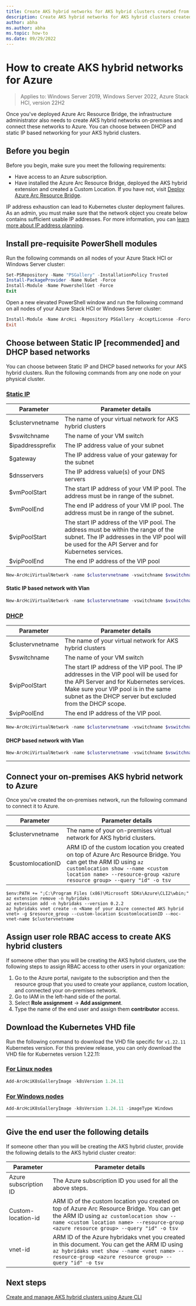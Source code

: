 ```yaml
---
title: Create AKS hybrid networks for AKS hybrid clusters created from Azure
description: Create AKS hybrid networks for AKS hybrid clusters created from Azure
author: abha
ms.author: abha
ms.topic: how-to
ms.date: 09/29/2022
---
```


# How to create AKS hybrid networks for Azure

> Applies to: Windows Server 2019, Windows Server 2022, Azure Stack HCI, version 22H2

Once you've deployed Azure Arc Resource Bridge, the infrastructure administrator also needs to create AKS hybrid networks on-premises and connect these networks to Azure. You can choose between DHCP and static IP based networking for your AKS hybrid clusters. 

## Before you begin
Before you begin, make sure you meet the following requirements:
- Have access to an Azure subscription.
- Have installed the Azure Arc Resource Bridge, deployed the AKS hybrid extension and created a Custom Location. If you have not, visit [Deploy Azure Arc Resource Bridge](deploy-arc-resource-bridge-windows-server.md).

IP address exhaustion can lead to Kubernetes cluster deployment failures. As an admin, you must make sure that the network object you create below contains sufficient usable IP addresses. For more information, you can [learn more about IP address planning](concepts-node-networking.md#minimum-ip-address-reservations-for-an-aks-hybrid-deployment).

## Install pre-requisite PowerShell modules
Run the following commands on all nodes of your Azure Stack HCI or Windows Server cluster:

```PowerShell
Set-PSRepository -Name "PSGallery" -InstallationPolicy Trusted 
Install-PackageProvider -Name NuGet -Force  
Install-Module -Name PowershellGet -Force 
Exit 
```

Open a new elevated PowerShell window and run the following command on all nodes of your Azure Stack HCI or Windows Server cluster:

```PowerShell
Install-Module -Name ArcHci -Repository PSGallery -AcceptLicense -Force -RequiredVersion 0.2.29
Exit 
```

## Choose between Static IP [recommended] and DHCP based networks

You can choose between Static IP and DHCP based networks for your AKS hybrid clusters. Run the following commands from any one node on your physical cluster.

### [Static IP](#tab/staticip)

| Parameter  |  Parameter details |
| -----------| ------------ |
| $clustervnetname | The name of your virtual network for AKS hybrid clusters |
| $vswitchname | The name of your VM switch |
| $ipaddressprefix | The IP address value of your subnet |
| $gateway | The IP address value of your gateway for the subnet |
| $dnsservers | The IP address value(s) of your DNS servers |
| $vmPoolStart | The start IP address of your VM IP pool. The address must be in range of the subnet. |
| $vmPoolEnd | The end IP address of your VM IP pool. The address must be in range of the subnet. |
| $vipPoolStart | The start IP address of the VIP pool. The address must be within the range of the subnet. The IP addresses in the VIP pool will be used for the API Server and for Kubernetes services. |
| $vipPoolEnd | The end IP address of the VIP pool |

```powershell
New-ArcHciVirtualNetwork -name $clustervnetname -vswitchname $vswitchname -ipaddressprefix $ipaddressprefix -gateway $gateway -dnsservers $dnsServers -vippoolstart $vipPoolStart -vippoolend $vipPoolEnd -k8snodeippoolstart $vmPoolStart -k8snodeippoolend $vmPoolEnd 
```

#### Static IP based network with Vlan

```powershell
New-ArcHciVirtualNetwork -name $clustervnetname -vswitchname $vswitchname -ipaddressprefix $ipaddressprefix -gateway $gateway -dnsservers $dnsServers -vippoolstart $vipPoolStart -vippoolend $vipPoolEnd -k8snodeippoolstart $vmPoolStart -k8snodeippoolend $vmPoolEnd -vlanID $vlanid
```

### [DHCP](#tab/dhcp)

| Parameter  |  Parameter details |
| -----------| ------------ |
| $clustervnetname | The name of your virtual network for AKS hybrid clusters |
| $vswitchname | The name of your VM switch |
| $vipPoolStart | The start IP address of the VIP pool. The IP addresses in the VIP pool will be used for the API Server and for Kubernetes services. Make sure your VIP pool is in the same subnet as the DHCP server but excluded from the DHCP scope. |
| $vipPoolEnd | The end IP address of the VIP pool. |

```powershell
New-ArcHciVirtualNetwork -name $clustervnetname -vswitchname $vswitchname -vippoolstart $vipPoolStart -vippoolend $vipPoolEnd
```

#### DHCP based network with Vlan

```powershell
New-ArcHciVirtualNetwork -name $clustervnetname -vswitchname $vswitchname -vippoolstart $vipPoolStart -vippoolend $vipPoolEnd -vlanid $vlanid
```
---

## Connect your on-premises AKS hybrid network to Azure 

Once you've created the on-premises network, run the following command to connect it to Azure.

| Parameter  |  Parameter details |
| -----------| ------------ |
| $clustervnetname | The name of your on-premises virtual network for AKS hybrid clusters. |
| $customlocationID  | ARM ID of the custom location you created on top of Azure Arc Resource Bridge. You can get the ARM ID using `az customlocation show --name <custom location name> --resource-group <azure resource group> --query "id" -o tsv`

```azurecli
$env:PATH += ";C:\Program Files (x86)\Microsoft SDKs\Azure\CLI2\wbin;"
az extension remove -n hybridaks
az extension add -n hybridaks --version 0.2.2
az hybridaks vnet create -n <Name of your Azure connected AKS hybrid vnet> -g $resource_group --custom-location $customlocationID --moc-vnet-name $clustervnetname
```

## Assign user role RBAC access to create AKS hybrid clusters

If someone other than you will be creating the AKS hybrid clusters, use the following steps to assign RBAC access to other users in your organization:

1. Go to the Azure portal, navigate to the subscription and then the resource group that you used to create your appliance, custom location, and connected your on-premises network.
2. Go to IAM in the left-hand side of the portal.
3. Select **Role assignment** -> **Add assignment**.
4. Type the name of the end user and assign them **contributor** access.


## Download the Kubernetes VHD file

Run the following command to download the VHD file specific for `v1.22.11` Kubernetes version. For this preview release, you can only download the VHD file for Kubernetes version 1.22.11:

### [For Linux nodes](#tab/linux-vhd)
```powershell
Add-ArcHciK8sGalleryImage -k8sVersion 1.24.11
```

### [For Windows nodes](#tab/windows-vhd)
```powershell
Add-ArcHciK8sGalleryImage -k8sVersion 1.24.11 -imageType Windows
```
---

## Give the end user the following details

If someone other than you will be creating the AKS hybrid cluster, provide the following details to the AKS hybrid cluster creator:

| Parameter |  Parameter details |
| --------- | ------------------|
| Azure subscription ID | The Azure subscription ID you used for all the above steps.
| Custom-location-id  | ARM ID of the custom location you created on top of Azure Arc Resource Bridge. You can get the ARM ID using `az customlocation show --name <custom location name> --resource-group <azure resource group> --query "id" -o tsv`
| vnet-id | ARM ID of the Azure hybridaks vnet you created in this document. You can get the ARM ID using `az hybridaks vnet show --name <vnet name> --resource-group <azure resource group> --query "id" -o tsv` |

## Next steps

[Create and manage AKS hybrid clusters using Azure CLI](create-aks-hybrid-preview-cli.md)
